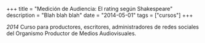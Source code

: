 +++
title = "Medición de Audiencia: El rating según Shakespeare"
description = "Blah blah blah"
date = "2014-05-01"
tags = ["cursos"]
+++


*2014*
Curso para productores, escritores, administradores de redes sociales del Organismo Productor de Medios Audiovisuales.
